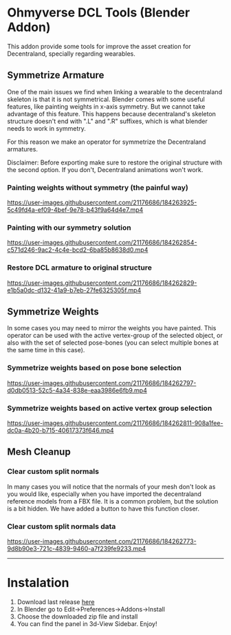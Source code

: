 # Ohmyverse DCL Tools (Blender Addon)

This addon provide some tools for improve the asset creation for Decentraland, specially regarding wearables.

## Symmetrize Armature 
One of the main issues we find when linking a wearable to the decentraland skeleton is that it is not symmetrical. Blender comes with some useful features, like painting weights in x-axis symmetry. But we cannot take advantage of this feature. This happens because decentraland's skeleton structure doesn't end with ".L" and ".R" suffixes, which is what blender needs to work in symmetry.

For this reason we make an operator for symmetrize the Decentraland armatures.

Disclaimer: Before exporting make sure to restore the original structure with the second option. If you don't, Decentraland animations won't work.

### Painting weights without symmetry (the painful way)

https://user-images.githubusercontent.com/21176686/184263925-5c49fd4a-ef09-4bef-9e78-b43f9a64d4e7.mp4


### Painting with our symmetry solution

https://user-images.githubusercontent.com/21176686/184262854-c571d246-9ac2-4c4e-bcd2-6ba85b8638d0.mp4


### Restore DCL armature to original structure

https://user-images.githubusercontent.com/21176686/184262829-e1b5a0dc-d132-41a9-b7eb-27fe6325305f.mp4



## Symmetrize Weights
In some cases you may need to mirror the weights you have painted. This operator can be used with the active vertex-group of the selected object, or also with the set of selected pose-bones (you can select multiple bones at the same time in this case).

### Symmetrize weights based on pose bone selection

https://user-images.githubusercontent.com/21176686/184262797-d0db0513-52c5-4a34-838e-eaa3986e6fb9.mp4


### Symmetrize weights based on active vertex group selection

https://user-images.githubusercontent.com/21176686/184262811-908a1fee-dc0a-4b20-b715-40617373f646.mp4


## Mesh Cleanup
### Clear custom split normals
In many cases you will notice that the normals of your mesh don't look as you would like, especially when you have imported the decentraland reference models from a FBX file. It is a common problem, but the solution is a bit hidden. We have added a button to have this function closer.


### Clear custom split normals data

https://user-images.githubusercontent.com/21176686/184262773-9d8b90e3-721c-4839-9460-a7f239fe9233.mp4


---
# Instalation
1. Download last release [here](https://github.com/Golfcraft/dcl-blender-addons/tree/main/releases)
2. In Blender go to Edit->Preferences->Addons->Install
3. Choose the downloaded zip file and install
4. You can find the panel in 3d-View Sidebar. Enjoy!
